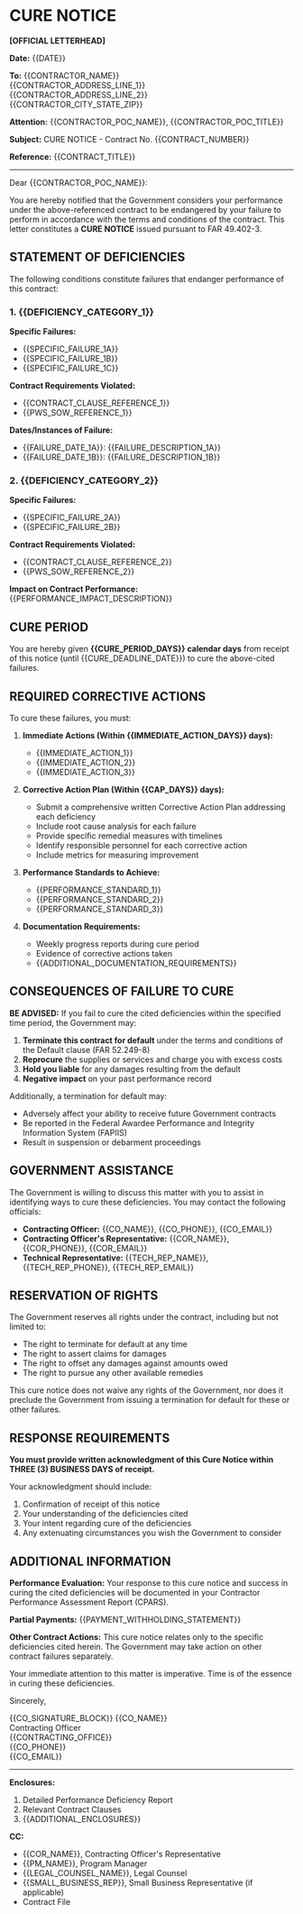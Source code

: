 # CURE NOTICE

**[OFFICIAL LETTERHEAD]**

**Date:** {{DATE}}

**To:** {{CONTRACTOR_NAME}}  
{{CONTRACTOR_ADDRESS_LINE_1}}  
{{CONTRACTOR_ADDRESS_LINE_2}}  
{{CONTRACTOR_CITY_STATE_ZIP}}  

**Attention:** {{CONTRACTOR_POC_NAME}}, {{CONTRACTOR_POC_TITLE}}

**Subject:** CURE NOTICE - Contract No. {{CONTRACT_NUMBER}}

**Reference:** {{CONTRACT_TITLE}}

---

Dear {{CONTRACTOR_POC_NAME}}:

You are hereby notified that the Government considers your performance under the above-referenced contract to be endangered by your failure to perform in accordance with the terms and conditions of the contract. This letter constitutes a **CURE NOTICE** issued pursuant to FAR 49.402-3.

## STATEMENT OF DEFICIENCIES

The following conditions constitute failures that endanger performance of this contract:

### 1. {{DEFICIENCY_CATEGORY_1}}
**Specific Failures:**
- {{SPECIFIC_FAILURE_1A}}
- {{SPECIFIC_FAILURE_1B}}
- {{SPECIFIC_FAILURE_1C}}

**Contract Requirements Violated:**
- {{CONTRACT_CLAUSE_REFERENCE_1}}
- {{PWS_SOW_REFERENCE_1}}

**Dates/Instances of Failure:**
- {{FAILURE_DATE_1A}}: {{FAILURE_DESCRIPTION_1A}}
- {{FAILURE_DATE_1B}}: {{FAILURE_DESCRIPTION_1B}}

### 2. {{DEFICIENCY_CATEGORY_2}}
**Specific Failures:**
- {{SPECIFIC_FAILURE_2A}}
- {{SPECIFIC_FAILURE_2B}}

**Contract Requirements Violated:**
- {{CONTRACT_CLAUSE_REFERENCE_2}}
- {{PWS_SOW_REFERENCE_2}}

**Impact on Contract Performance:**
{{PERFORMANCE_IMPACT_DESCRIPTION}}

## CURE PERIOD

You are hereby given **{{CURE_PERIOD_DAYS}} calendar days** from receipt of this notice (until {{CURE_DEADLINE_DATE}}) to cure the above-cited failures. 

## REQUIRED CORRECTIVE ACTIONS

To cure these failures, you must:

1. **Immediate Actions (Within {{IMMEDIATE_ACTION_DAYS}} days):**
   - {{IMMEDIATE_ACTION_1}}
   - {{IMMEDIATE_ACTION_2}}
   - {{IMMEDIATE_ACTION_3}}

2. **Corrective Action Plan (Within {{CAP_DAYS}} days):**
   - Submit a comprehensive written Corrective Action Plan addressing each deficiency
   - Include root cause analysis for each failure
   - Provide specific remedial measures with timelines
   - Identify responsible personnel for each corrective action
   - Include metrics for measuring improvement

3. **Performance Standards to Achieve:**
   - {{PERFORMANCE_STANDARD_1}}
   - {{PERFORMANCE_STANDARD_2}}
   - {{PERFORMANCE_STANDARD_3}}

4. **Documentation Requirements:**
   - Weekly progress reports during cure period
   - Evidence of corrective actions taken
   - {{ADDITIONAL_DOCUMENTATION_REQUIREMENTS}}

## CONSEQUENCES OF FAILURE TO CURE

**BE ADVISED:** If you fail to cure the cited deficiencies within the specified time period, the Government may:

1. **Terminate this contract for default** under the terms and conditions of the Default clause (FAR 52.249-8)
2. **Reprocure** the supplies or services and charge you with excess costs
3. **Hold you liable** for any damages resulting from the default
4. **Negative impact** on your past performance record

Additionally, a termination for default may:
- Adversely affect your ability to receive future Government contracts
- Be reported in the Federal Awardee Performance and Integrity Information System (FAPIIS)
- Result in suspension or debarment proceedings

## GOVERNMENT ASSISTANCE

The Government is willing to discuss this matter with you to assist in identifying ways to cure these deficiencies. You may contact the following officials:

- **Contracting Officer:** {{CO_NAME}}, {{CO_PHONE}}, {{CO_EMAIL}}
- **Contracting Officer's Representative:** {{COR_NAME}}, {{COR_PHONE}}, {{COR_EMAIL}}
- **Technical Representative:** {{TECH_REP_NAME}}, {{TECH_REP_PHONE}}, {{TECH_REP_EMAIL}}

## RESERVATION OF RIGHTS

The Government reserves all rights under the contract, including but not limited to:
- The right to terminate for default at any time
- The right to assert claims for damages
- The right to offset any damages against amounts owed
- The right to pursue any other available remedies

This cure notice does not waive any rights of the Government, nor does it preclude the Government from issuing a termination for default for these or other failures.

## RESPONSE REQUIREMENTS

**You must provide written acknowledgment of this Cure Notice within THREE (3) BUSINESS DAYS of receipt.**

Your acknowledgment should include:
1. Confirmation of receipt of this notice
2. Your understanding of the deficiencies cited
3. Your intent regarding cure of the deficiencies
4. Any extenuating circumstances you wish the Government to consider

## ADDITIONAL INFORMATION

**Performance Evaluation:** Your response to this cure notice and success in curing the cited deficiencies will be documented in your Contractor Performance Assessment Report (CPARS).

**Partial Payments:** {{PAYMENT_WITHHOLDING_STATEMENT}}

**Other Contract Actions:** This cure notice relates only to the specific deficiencies cited herein. The Government may take action on other contract failures separately.

Your immediate attention to this matter is imperative. Time is of the essence in curing these deficiencies.

Sincerely,

{{CO_SIGNATURE_BLOCK}}
{{CO_NAME}}  
Contracting Officer  
{{CONTRACTING_OFFICE}}  
{{CO_PHONE}}  
{{CO_EMAIL}}

---

**Enclosures:**
1. Detailed Performance Deficiency Report
2. Relevant Contract Clauses
3. {{ADDITIONAL_ENCLOSURES}}

**CC:**
- {{COR_NAME}}, Contracting Officer's Representative
- {{PM_NAME}}, Program Manager
- {{LEGAL_COUNSEL_NAME}}, Legal Counsel
- {{SMALL_BUSINESS_REP}}, Small Business Representative (if applicable)
- Contract File